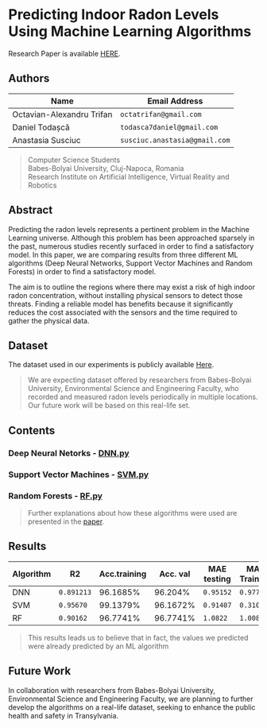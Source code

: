 # Predicting Indoor Radon Levels Using Machine Learning Algorithms

Research Paper is available [HERE](Paper.pdf).

## Authors

|         Name       |Email Address                        
|----------------|-------------------------------|
|Octavian-Alexandru Trifan|`octatrifan@gmail.com` |           
|Daniel Todașcă          |`todasca7daniel@gmail.com`    |
|Anastasia Susciuc         |`susciuc.anastasia@gmail.com`|

> Computer Science Students   
> Babes-Bolyai University, Cluj-Napoca, Romania   
> Research  Institute on  Artificial Intelligence, Virtual Reality and Robotics   

## Abstract

Predicting the radon levels represents a pertinent problem in the Machine Learning universe. Although this problem has been approached sparsely in the past, numerous studies recently surfaced in order to find a satisfactory model. In this paper, we are comparing results from three different ML algorithms (Deep Neural Networks, Support Vector Machines and Random Forests) in order to find a satisfactory model.

The aim is to outline the regions where there may exist a risk of high indoor radon concentration, without installing physical sensors to detect those threats. Finding a reliable model has benefits because it significantly reduces the cost associated with the sensors and the time required to gather the physical data.

## Dataset

The dataset used in our experiments is publicly available [Here](https://beta.geohive.ie/datasets/42d9ccbfacc349f1b1edea8e6369ed7a_1/explore).

> We are expecting dataset offered by researchers from Babes-Bolyai University, Environmental Science and Engineering Faculty, who recorded and measured radon levels periodically in multiple locations. Our future work will be based on this real-life set.
## Contents

### Deep Neural Netorks - [DNN.py](DNN.py)
### Support Vector Machines - [SVM.py](SVM.py)
### Random Forests - [RF.py](RF.py)

>Further explanations about how these algorithms were used are presented in the [paper](Paper.pdf).

## Results

|     Algorithm    |R2   |Acc.training  | Acc. val | MAE testing | MAE Training
|----------------|-------------------------------|-----------------------------| --------- | ----| --|
|DNN|`0.891213` |96.1685% |96.204% | `0.95152` |`0.97703` |
|SVM|`0.95670`  |99.1379%|96.1672% |`0.91407` | `0.3103` |
|RF |`0.90162`|96.7741%| 96.7741% |`1.0822` | `1.0087` |


>This results leads us to believe that in fact, the values we predicted were already predicted by an ML algorithm
 
## Future Work
In collaboration with researchers from Babes-Bolyai University, Environmental Science and Engineering Faculty, we are planning to further develop the algorithms on a real-life dataset, seeking to enhance the public health and safety in Transylvania.
